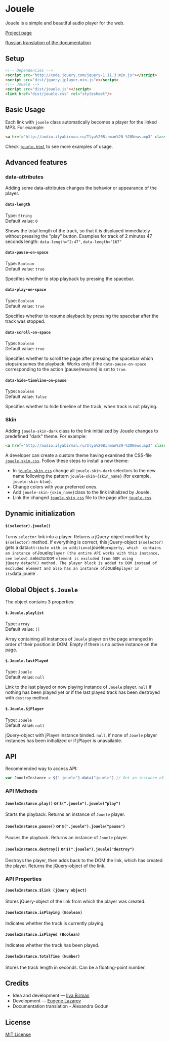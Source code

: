 # Jouele
Jouele is a simple and beautiful audio player for the web. 

[Project page](http://ilyabirman.net/projects/jouele/)

[Russian translation of the documentation](https://github.com/ilyabirman/Jouele/blob/master/README-ru.md)

## Setup
```html
<!-- Dependencies -->
<script src="http://code.jquery.com/jquery-1.11.3.min.js"></script>
<script src="dist/jquery.jplayer.min.js"></script>
<!-- Jouele -->
<script src="dist/jouele.js"></script>
<link href="dist/jouele.css" rel="stylesheet"/>
```

## Basic Usage
Each link with `jouele` class automatically becomes a player for the linked MP3. For example:
```html
<a href="http://audio.ilyabirman.ru/Ilya%20Birman%20-%20News.mp3" class="jouele">Ilya Birman: News</a>
```
Check [`jouele.html`](jouele.html) to see more examples of usage.

## Advanced features

### data-attributes
Adding some data-attributes changes the behavior or appearance of the player.

#### `data-length`
Type: `String`  
Default value: `0`

Shows the total length of the track, so that it is displayed immediately without pressing the "play" button.
Examples for track of 2 minutes 47 seconds length: `data-length="2:47"`, `data-length="167"`

#### `data-pause-on-space`
Type: `Boolean`  
Default value: `true`

Specifies whether to stop playback by pressing the spacebar.

#### `data-play-on-space`
Type: `Boolean`  
Default value: `true`

Specifies whether to resume playback by pressing the spacebar after the track was stopped. 

#### `data-scroll-on-space`
Type: `Boolean`  
Default value: `true`

Specifies whether to scroll the page after pressing the spacebar which stops/resumes the playback. Works only if the `data-pause-on-space` corresponding to the action (pause/resume) is set to `true`.

#### `data-hide-timeline-on-pause`
Type: `Boolean`  
Default value: `false`

Specifies whether to hide timeline of the track, when track is not playing.

### Skin
Adding `jouele-skin-dark` class to the link initialized by Jouele changes to predefined "dark" theme. For example:
```html
<a href="http://audio.ilyabirman.ru/Ilya%20Birman%20-%20News.mp3" class="jouele jouele-skin-dark">Ilya Birman: News</a>
```

A developer can create a custom theme having examined the CSS-file [`jouele.skin.css`](dist/jouele.skin.css).
Follow these steps to install a new theme:
- In [`jouele.skin.css`](dist/jouele.skin.css) change all `jouele-skin-dark` selectors to the new name following the pattern `jouele-skin-{skin_name}` (for example, `jouele-skin-blue`).
- Change colors with your preferred ones.
- Add `jouele-skin-{skin_name}`class to the link initialized by Jouele.
- Link the changed [`jouele.skin.css`](dist/jouele.skin.css) file to the page after [`jouele.css`](dist/jouele.css).

## Dynamic initialization

#### `$(selector).jouele()`
Turns `selector` link into a player. Returns a jQuery-object modified by `$(selector)` method. If everything is correct, this jQuery-object `$(selector)` gets a data` attribute with an additional `jouele` property, which  contains an instance of `Jouele` player (the entire API works with this instance, see below). `selector` DOM-element is excluded from DOM using jQuery.detach() method.
The player block is added to DOM instead of excluded element and also has an instance of `Jouele` player in its `data.jouele`.

## Global Object `$.Jouele`
The object contains 3 properties:

#### `$.Jouele.playlist`
Type: `array`  
Default value: `[]`

Array containing all instances of `Jouele` player on the page arranged in order of their position in DOM. Empty if there is no active instance on the page.

#### `$.Jouele.lastPlayed`
Type: `Jouele`  
Default value: `null`

Link to the last played or now playing instance of `Jouele` player.
`null` if nothing has been played yet or if the last played track has been destroyed with `destroy` method.

#### `$.Jouele.$jPlayer`
Type: `Jouele`  
Default value: `null`

jQuery-object with jPlayer instance binded.
`null`, if none of `Jouele` player instances has been initialized or if jPlayer is unavailable.

## API
Recommended way to access API:
```javascript
var JoueleInstance = $(".jouele").data("jouele") // Get an instance of Jouele
```

### API Methods

#### `JoueleInstance.play()` or `$(".jouele").jouele("play")`
Starts the playback. Returns an instance of `Jouele` player. 

#### `JoueleInstance.pause()` or `$(".jouele").jouele("pause")`
Pauses the playback. Returns an instance of `Jouele` player. 

#### `JoueleInstance.destroy()` or `$(".jouele").jouele("destroy")`
Destroys the player, then adds back to the DOM the link, which has created the player. Returns the jQuery-object of the link. 

### API Properties

#### `JoueleInstance.$link (jQuery object)`
Stores jQuery-object of the link from which the player was created.

#### `JoueleInstance.isPlaying (Boolean)`
Indicates whether the track is currently playing. 

#### `JoueleInstance.isPlayed (Boolean)`
Indicates whether the track has been played.

#### `JoueleInstance.totalTime (Number)`
Stores the track length in seconds. Can be a floating-point number.

## Credits
- Idea and development — [Ilya Birman](http://ilyabirman.ru)
- Development — [Eugene Lazarev](http://eugene-lazarev.ru)
- Documentation translation - Alexandra Godun

## License
[MIT License](LICENSE.md)
